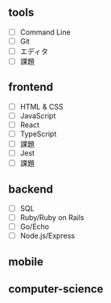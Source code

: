 # <name>

## tools

- [ ] Command Line
- [ ] Git
- [ ] エディタ
- [ ] 課題

## frontend

- [ ] HTML & CSS
- [ ] JavaScript
- [ ] React
- [ ] TypeScript
- [ ] 課題
- [ ] Jest
- [ ] 課題

## backend

- [ ] SQL
- [ ] Ruby/Ruby on Rails
- [ ] Go/Echo
- [ ] Node.js/Express

## mobile

## computer-science
